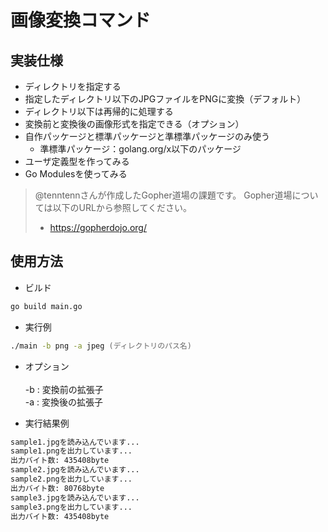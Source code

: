 # 画像変換コマンド

## 実装仕様
- ディレクトリを指定する
- 指定したディレクトリ以下のJPGファイルをPNGに変換（デフォルト）
- ディレクトリ以下は再帰的に処理する
- 変換前と変換後の画像形式を指定できる（オプション）
- 自作パッケージと標準パッケージと準標準パッケージのみ使う
    - 準標準パッケージ：golang.org/x以下のパッケージ
- ユーザ定義型を作ってみる
- Go Modulesを使ってみる

> @tenntennさんが作成したGopher道場の課題です。 Gopher道場については以下のURLから参照してください。
> - https://gopherdojo.org/

## 使用方法
- ビルド
```zsh
go build main.go
```

- 実行例
```zsh
./main -b png -a jpeg (ディレクトリのパス名)
```

- オプション <br>
  <br>
-b : 変換前の拡張子 <br>
-a : 変換後の拡張子  

- 実行結果例
```zsh
sample1.jpgを読み込んでいます...
sample1.pngを出力しています...
出力バイト数: 435408byte
sample2.jpgを読み込んでいます...
sample2.pngを出力しています...
出力バイト数: 80768byte
sample3.jpgを読み込んでいます...
sample3.pngを出力しています...
出力バイト数: 435408byte
```